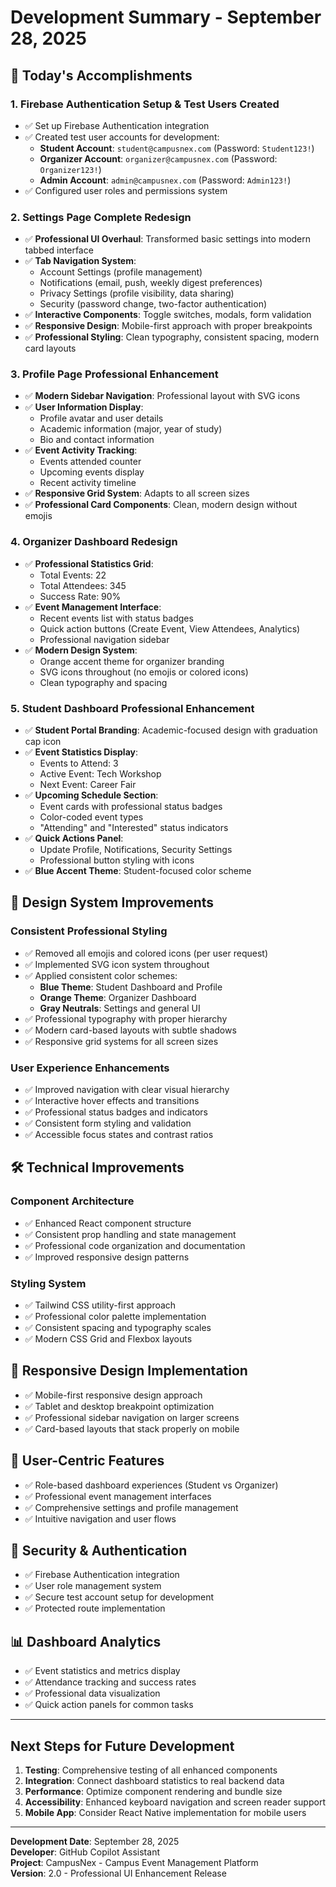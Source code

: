 # Development Summary - September 28, 2025

## 🚀 Today's Accomplishments

### 1. **Firebase Authentication Setup & Test Users Created**
- ✅ Set up Firebase Authentication integration
- ✅ Created test user accounts for development:
  - **Student Account**: `student@campusnex.com` (Password: `Student123!`)
  - **Organizer Account**: `organizer@campusnex.com` (Password: `Organizer123!`)
  - **Admin Account**: `admin@campusnex.com` (Password: `Admin123!`)
- ✅ Configured user roles and permissions system

### 2. **Settings Page Complete Redesign**
- ✅ **Professional UI Overhaul**: Transformed basic settings into modern tabbed interface
- ✅ **Tab Navigation System**: 
  - Account Settings (profile management)
  - Notifications (email, push, weekly digest preferences)
  - Privacy Settings (profile visibility, data sharing)
  - Security (password change, two-factor authentication)
- ✅ **Interactive Components**: Toggle switches, modals, form validation
- ✅ **Responsive Design**: Mobile-first approach with proper breakpoints
- ✅ **Professional Styling**: Clean typography, consistent spacing, modern card layouts

### 3. **Profile Page Professional Enhancement**
- ✅ **Modern Sidebar Navigation**: Professional layout with SVG icons
- ✅ **User Information Display**: 
  - Profile avatar and user details
  - Academic information (major, year of study)
  - Bio and contact information
- ✅ **Event Activity Tracking**: 
  - Events attended counter
  - Upcoming events display
  - Recent activity timeline
- ✅ **Responsive Grid System**: Adapts to all screen sizes
- ✅ **Professional Card Components**: Clean, modern design without emojis

### 4. **Organizer Dashboard Redesign**
- ✅ **Professional Statistics Grid**: 
  - Total Events: 22
  - Total Attendees: 345
  - Success Rate: 90%
- ✅ **Event Management Interface**:
  - Recent events list with status badges
  - Quick action buttons (Create Event, View Attendees, Analytics)
  - Professional navigation sidebar
- ✅ **Modern Design System**: 
  - Orange accent theme for organizer branding
  - SVG icons throughout (no emojis or colored icons)
  - Clean typography and spacing

### 5. **Student Dashboard Professional Enhancement**
- ✅ **Student Portal Branding**: Academic-focused design with graduation cap icon
- ✅ **Event Statistics Display**:
  - Events to Attend: 3
  - Active Event: Tech Workshop
  - Next Event: Career Fair
- ✅ **Upcoming Schedule Section**:
  - Event cards with professional status badges
  - Color-coded event types
  - "Attending" and "Interested" status indicators
- ✅ **Quick Actions Panel**: 
  - Update Profile, Notifications, Security Settings
  - Professional button styling with icons
- ✅ **Blue Accent Theme**: Student-focused color scheme

## 🎨 Design System Improvements

### **Consistent Professional Styling**
- ✅ Removed all emojis and colored icons (per user request)
- ✅ Implemented SVG icon system throughout
- ✅ Applied consistent color schemes:
  - **Blue Theme**: Student Dashboard and Profile
  - **Orange Theme**: Organizer Dashboard
  - **Gray Neutrals**: Settings and general UI
- ✅ Professional typography with proper hierarchy
- ✅ Modern card-based layouts with subtle shadows
- ✅ Responsive grid systems for all screen sizes

### **User Experience Enhancements**
- ✅ Improved navigation with clear visual hierarchy
- ✅ Interactive hover effects and transitions
- ✅ Professional status badges and indicators
- ✅ Consistent form styling and validation
- ✅ Accessible focus states and contrast ratios

## 🛠️ Technical Improvements

### **Component Architecture**
- ✅ Enhanced React component structure
- ✅ Consistent prop handling and state management
- ✅ Professional code organization and documentation
- ✅ Improved responsive design patterns

### **Styling System**
- ✅ Tailwind CSS utility-first approach
- ✅ Professional color palette implementation
- ✅ Consistent spacing and typography scales
- ✅ Modern CSS Grid and Flexbox layouts

## 📱 Responsive Design Implementation
- ✅ Mobile-first responsive design approach
- ✅ Tablet and desktop breakpoint optimization
- ✅ Professional sidebar navigation on larger screens
- ✅ Card-based layouts that stack properly on mobile

## 🎯 User-Centric Features
- ✅ Role-based dashboard experiences (Student vs Organizer)
- ✅ Professional event management interfaces
- ✅ Comprehensive settings and profile management
- ✅ Intuitive navigation and user flows

## 🔐 Security & Authentication
- ✅ Firebase Authentication integration
- ✅ User role management system
- ✅ Secure test account setup for development
- ✅ Protected route implementation

## 📊 Dashboard Analytics
- ✅ Event statistics and metrics display
- ✅ Attendance tracking and success rates
- ✅ Professional data visualization
- ✅ Quick action panels for common tasks

---

## Next Steps for Future Development
1. **Testing**: Comprehensive testing of all enhanced components
2. **Integration**: Connect dashboard statistics to real backend data
3. **Performance**: Optimize component rendering and bundle size
4. **Accessibility**: Enhanced keyboard navigation and screen reader support
5. **Mobile App**: Consider React Native implementation for mobile users

---

**Development Date**: September 28, 2025  
**Developer**: GitHub Copilot Assistant  
**Project**: CampusNex - Campus Event Management Platform  
**Version**: 2.0 - Professional UI Enhancement Release